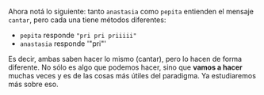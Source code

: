 Ahora notá lo siguiente: tanto `anastasia` como `pepita` entienden el mensaje `cantar`, pero cada una tiene métodos diferentes:

* `pepita` responde `"pri pri priiiii"`
* `anastasia` responde '"pri"'

Es decir, ambas saben hacer lo mismo (cantar), pero lo hacen de forma diferente. No sólo es algo que podemos hacer, sino que **vamos a hacer** muchas veces y es de las cosas más útiles del paradigma. Ya estudiaremos más sobre eso.
